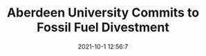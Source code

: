 ---
"title": "Aberdeen University Commits to Fossil Fuel Divestment"
"date": "2021-10-1 12:56:7"
"feed_name": "RIGZONE"
"feed_website": "http://www.rigzone.com/"
"feed_rss": "http://www.rigzone.com/news/rss/rigzone_latest.aspx"
"link": "https://www.rigzone.com/news/aberdeen_university_commits_to_fossil_fuel_divestment-01-oct-2021-166594-article/?rss=true"
"source": "None"
"file": "_posts/2021-1-1-ff1c8bb33a1c5cf3065f60e442a7d199b429be31.md"
"accident": "0"
"drilling": "0"
"dead": "0"
"injured": "0"
"arrested": "0"
"where": "unknown site"
"causes": "unknown"
"place": "unknown place"
---